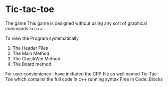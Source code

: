# Tic-tac-toe
The game
This game is designed without using any sort of graphical commands in c++.

To view the Program systematically 
1) The Header Files
2) The Main Method
3) The CheckWin Method
4) The Board method

For user convienience i have included the CPP file as well named Tic-Tac-Toe which contains the full code in c++ running syntax Free in Code::Blocks
